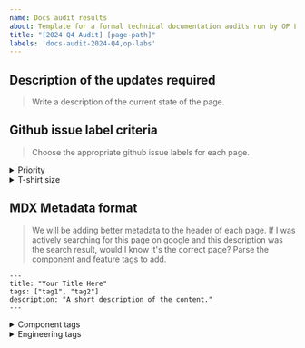```yaml
---
name: Docs audit results
about: Template for a formal technical documentation audits run by OP Labs
title: "[2024 Q4 Audit] [page-path]"
labels: 'docs-audit-2024-Q4,op-labs'
---
```


<!-- this template is intended for internal OP Labs usage -->

## Description of the updates required

> Write a description of the current state of the page.

## Github issue label criteria

> Choose the appropriate github issue labels for each page.

<details>
<summary>Priority</summary>

- `p-on-hold`: (Defer) Tasks that are currently not actionable due to various reasons like waiting for external inputs, dependencies, or resource constraints. These are reviewed periodically to decide if they can be moved to a more active status.
- `p-low`: (Nice to do) Tasks that have minimal impact on core operations and no immediate deadlines. These tasks are often more about quality of life improvements rather than essential needs.
- `p-medium`: (Could do) Tasks that need to be done but are less critical than high-priority tasks. These often improve processes or efficiency but can be postponed if necessary without immediate severe repercussions.
- `p-high`: (Should do) Important tasks that contribute significantly to long-term goals but may not have an immediate deadline. Delaying these tasks could have considerable negative effects but are not as immediate as critical tasks.
- `p-critical`: Tasks that have immediate deadlines or significant consequences if not completed on time. These are non-negotiable and often linked to core business functions or legal requirements. 

</details>

<details>
<summary>T-shirt size</summary>

- `s-XS`: (< 1 day) Very simple tasks that require minimal time and effort.
- `s-S`: (few days) Tasks that are straightforward but require a bit more time to complete.
- `s-M`: (1-2 weeks) Tasks that involve a moderate level of complexity and collaboration.
- `s-L`: (several weeks) Complex tasks that require significant time investment and coordination across multiple teams. 
- `s-XL`: (> 1 month) Very large and complex projects that involve extensive planning, execution, and testing. 

</details>

## MDX Metadata format

> We will be adding better metadata to the header of each page. 
> If I was actively searching for this page on google and this description was the search result, would I know it's the correct page?
> Parse the component and feature tags to add.

```mdx
---
title: "Your Title Here"
tags: ["tag1", "tag2"]
description: "A short description of the content."
---
```

<details>
<summary>Component tags</summary>
```
op-node
op-geth
op-reth
op-erigon
op-nethermind
batcher
standard-bridge
sequencer
l1-contracts
l2-contracts
precompiles
predeploys
preinstalls
op-proposer
op-challenger
op-gov-token
op-supervisor
op-conductor
fp-contracts
cannon
op-program
asterisc
kona
superchain-registry
supersim
dev-console
opsm
mcp
mcp-l2
deputy-guardian
liveness-guard
dispute-mon
op-beat
op-signer
monitorism
blockspace-charters
op-workbench
kubernetes-infrastructure
devops-tooling
artifacts-packaging
sequencer-in-a-box
devnets
op-supervisor
performance-tooling
peer-management-service
proxyd
zdd-service
snapman
security-tools
superchain-ops
```
</details>

<details>
<summary>Engineering tags</summary>
```
eng-platforms
eng-growth
eng-devx
eng-protocol
eng-proofs
eng-evm
eng-security
```
</details>

